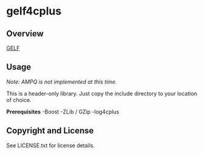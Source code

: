 # gelf4cplus

## Overview

[GELF][1]

[1]: https://github.com/Graylog2/graylog2-docs/wiki/GELF

## Usage

*Note: AMPQ is not implemented at this time.*

This is a header-only library. Just copy the include directory to your location of choice.

**Prerequisites**
-Boost
-ZLib / GZip
-log4cplus

## Copyright and License

See LICENSE.txt for license details.

